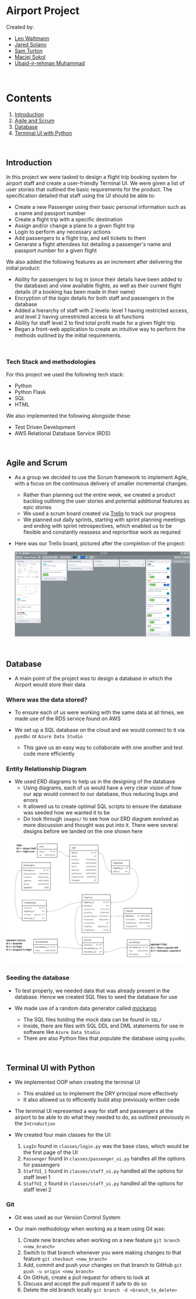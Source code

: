 # Airport Project

Created by:
- [Leo Waltmann](https://github.com/ldaijiw)
- [Jared Solano](https://github.com/jaredsparta)
- [Sam Turton](https://github.com/samturton2)
- [Maciej Sokol](https://github.com/mattsokol79) 
- [Ubaid-ir-rehman Muhammad](https://github.com/ubaid97)

<br>
 
# Contents

1. [Introduction](#Introduction)
2. [Agile and Scrum](#Agile-and-Scrum)
3. [Database](#Database)
4. [Terminal UI with Python](#Terminal-UI-with-Python)

<br>

## Introduction

In this project we were tasked to design a flight trip booking system for airport staff and create a user-friendly Terminal UI. We were given a list of user stories that outlined the basic requirements for the product. The specification detailed that staff using the UI should be able to:
- Create a new Passenger using their basic personal information such as a name and passport number
- Create a flight trip with a specific destination
- Assign and/or change a plane to a given flight trip
- Login to perform any necessary actions
- Add passengers to a flight trip, and sell tickets to them
- Generate a flight attendees list detailing a passenger's name and passport number for a given flight 

We also added the following features as an increment after delivering the initial product:
- Ability for passengers to log in (once their details have been added to the database) and view available flights, as well as their current flight details (if a booking has been made in their name)
- Encryption of the login details for both staff and passengers in the database
- Added a hierarchy of staff with 2 levels: level 1 having restricted access, and level 2 having unrestricted access to all functions
- Ability for staff level 2 to find total profit made for a given flight trip
- Began a front-web application to create an intuitive way to perform the methods outlined by the initial requirements.

<br>

### Tech Stack and methodologies

For this project we used the following tech stack:
- Python
- Python Flask
- SQL
- HTML

We also implemented the following alongside these:
- Test Driven Development
- AWS Relational Database Service (RDS)

<br>

## Agile and Scrum

- As a group we decided to use the Scrum framework to implement Agile, with a focus on the continuous delivery of smaller incremental changes. 
    - Rather than planning out the entire week, we created a product backlog outlining the user stories and potential additional features as epic stories 
    - We used a scrum board created via [Trello](https://www.trello.com/en) to track our progress
    - We planned out daily sprints, starting with sprint planning meetings and ending with sprint retrospectives, which enabled us to be flexible and constantly reassess and reprioritise work as required

- Here was our Trello board, pictured after the completion of the project:

    ![](images/trello.jpg)

<br>

## Database

- A main point of the project was to design a database in which the Airport would store their data

### Where was the data stored?
- To ensure each of us were working with the same data at all times, we made use of the RDS service found on AWS

- We set up a SQL database on the cloud and we would connect to it via `pyodbc` or `Azure Data Studio`
    - This gave us an easy way to collaborate with one another and test code more efficiently 

### Entity Relationship Diagram

- We used ERD diagrams to help us in the designing of the database
    - Using diagrams, each of us would have a very clear vision of how our app would connect to our database, thus reducing bugs and errors
    - It allowed us to create optimal SQL scripts to ensure the database was seeded how we wanted it to be
    - Do look through `images/` to see how our ERD diagram evolved as more discussion and thought was put into it. There were several designs before we landed on the one shown here

![](images/erd.png)

### Seeding the database
- To test properly, we needed data that was already present in the database. Hence we created SQL files to seed the database for use

- We made use of a random data generator called [mockaroo](https://www.mockaroo.com/)
    - The SQL files holding the mock data can be found in `SQL/`
    - Inside, there are files with SQL DDL and DML statements for use in software like `Azure Data Studio`
    - There are also Python files that populate the database using `pyodbc` 

<br>

## Terminal UI with Python
- We implemented OOP when creating the terminal UI
    - This enabled us to implement the DRY principal more effectively
    - It also allowed us to efficiently build atop previously written code

- The terminal UI represented a way for staff and passengers at the airport to be able to do what they needed to do, as outlined previously in the `Introduction`

- We created four main classes for the UI:
    1. `LogIn` found in `classes/login.py` was the base class, which would be the first page of the UI
    2. `Passenger` found in `classes/passenger_ui.py` handles all the options for passengers
    3. `StaffUI_1` found in `classes/staff_ui.py` handled all the options for staff level 1
    4. `StaffUI_2` found in `classes/staff_ui.py` handled all the options for staff level 2

### Git
- Git was used as our Version Control System

- Our main methodology when working as a team using Git was:
    1. Create new branches when working on a new feature
    ```git branch <new_branch>```
    2. Switch to that branch whenever you were making changes to that feature
    ```git checkout <new_branch>```
    3. Add, commit and push your changes on that branch to GitHub
    ```git push -u origin <new_branch>```
    4. On GitHub, create a pull request for others to look at
    5. Discuss and accept the pull request if safe to do so
    6. Delete the old branch locally
    ```git branch -d <branch_to_delete>```

<br>
